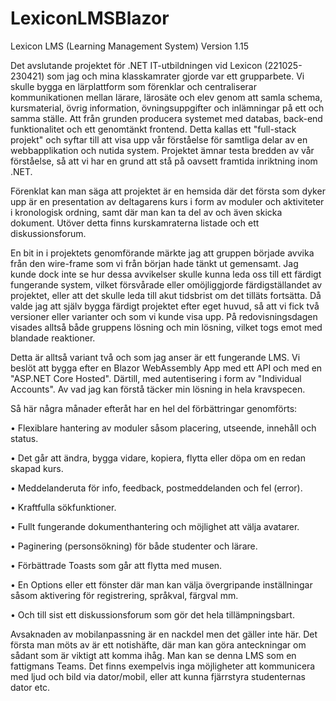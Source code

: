 # LexiconLMSBlazor
Lexicon LMS (Learning Management System)
Version 1.15

Det avslutande projektet för .NET IT-utbildningen vid Lexicon (221025-230421) som jag och mina klasskamrater gjorde var ett grupparbete. Vi skulle bygga en lärplattform som förenklar och centraliserar kommunikationen mellan lärare, lärosäte och elev genom att samla schema, kursmaterial, övrig information, övningsuppgifter och inlämningar på ett och samma ställe. Att från grunden producera systemet med databas, back-end funktionalitet och ett genomtänkt frontend. Detta kallas ett "full-stack projekt" och syftar till att visa upp vår förståelse för samtliga delar av en webbapplikation och nutida system. Projektet ämnar testa bredden av vår förståelse, så att vi har en grund att stå på oavsett framtida inriktning inom .NET.

Förenklat kan man säga att projektet är en hemsida där det första som dyker upp är en presentation av deltagarens kurs i form av moduler och aktiviteter i kronologisk ordning, samt där man kan ta del av och även skicka dokument. Utöver detta finns kurskamraterna listade och ett diskussionsforum.

En bit in i projektets genomförande märkte jag att gruppen började avvika från den wire-frame som vi från början hade tänkt ut gemensamt. Jag kunde dock inte se hur dessa avvikelser skulle kunna leda oss till ett färdigt fungerande system, vilket försvårade eller omöjliggjorde färdigställandet av projektet, eller att det skulle leda till akut tidsbrist om det tilläts fortsätta. Då valde jag att själv bygga färdigt projektet efter eget huvud, så att vi fick två versioner eller varianter och som vi kunde visa upp. På redovisningsdagen visades alltså både gruppens lösning och min lösning, vilket togs emot med blandade reaktioner.

Detta är alltså variant två och som jag anser är ett fungerande LMS. Vi beslöt att bygga efter en Blazor WebAssembly App med ett API och med en "ASP.NET Core Hosted". Därtill, med autentisering i form av "Individual Accounts". Av vad jag kan förstå täcker min lösning in hela kravspecen.

Så här några månader efteråt har en hel del förbättringar genomförts:

•	Flexiblare hantering av moduler såsom placering, utseende, innehåll och status.

•	Det går att ändra, bygga vidare, kopiera, flytta eller döpa om en redan skapad kurs. 

•	Meddelanderuta för info, feedback, postmeddelanden och fel (error).

•	Kraftfulla sökfunktioner.

•	Fullt fungerande dokumenthantering och möjlighet att välja avatarer.

•	Paginering (personsökning) för både studenter och lärare.

•	Förbättrade Toasts som går att flytta med musen.

•	En Options eller ett fönster där man kan välja övergripande inställningar såsom aktivering för registrering, språkval, färgval mm.

•	Och till sist ett diskussionsforum som gör det hela tillämpningsbart.

Avsaknaden av mobilanpassning är en nackdel men det gäller inte här. Det första man möts av är ett notishäfte, där man kan göra anteckningar om sådant som är viktigt att komma ihåg. Man kan se denna LMS som en fattigmans Teams. Det finns exempelvis inga möjligheter att kommunicera med ljud och bild via dator/mobil, eller att kunna fjärrstyra studenternas dator etc.
